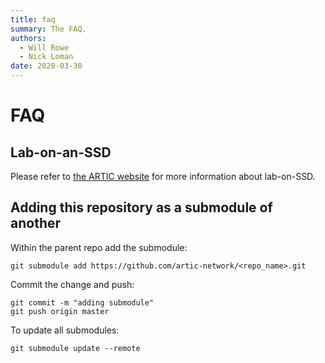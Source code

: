 ```yaml
---
title: faq
summary: The FAQ.
authors:
  - Will Rowe
  - Nick Loman
date: 2020-03-30
---
```


# FAQ

## Lab-on-an-SSD

Please refer to [the ARTIC website](https://artic.network/lab-on-an-SSD) for more information about lab-on-SSD.

## Adding this repository as a submodule of another

Within the parent repo add the submodule:

```
git submodule add https://github.com/artic-network/<repo_name>.git
```

Commit the change and push:

```
git commit -m "adding submodule"
git push origin master
```

To update all submodules:

```
git submodule update --remote
```
